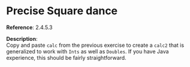 # Precise Square dance

**Reference**: 2.4.5.3

**Description**:  
Copy and paste `calc` from the previous exercise to create a `calc2`
that is generalized to work with `Ints` as well as `Doubles`. If
you have Java experience, this should be fairly straightforward.
